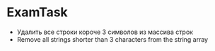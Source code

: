 # ExamTask
- Удалить все строки короче 3 символов из массива строк
- Remove all strings shorter than 3 characters from the string array
